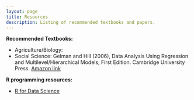 ```yaml
---
layout: page
title: Resources
description: Listing of recommended textbooks and papers.
---
```


**Recommended Textbooks:**
- Agriculture/Biology:
- Social Science: Gelman and Hill (2006), Data Analysis Using Regression and Multilevel/Hierarchical Models, First Edition. Cambridge University Press. [Amazon link](https://www.amazon.com/Analysis-Regression-Multilevel-Hierarchical-Models/dp/052168689X/ref=pd_lpo_sccl_3/131-3172861-4727912?pd_rd_w=mjiqJ&content-id=amzn1.sym.4c8c52db-06f8-4e42-8e56-912796f2ea6c&pf_rd_p=4c8c52db-06f8-4e42-8e56-912796f2ea6c&pf_rd_r=G0DJKJDQA9GM5S2RABKA&pd_rd_wg=Apa9i&pd_rd_r=e8be25f9-32fa-442e-a7e6-e51f94e5d229&pd_rd_i=052168689X&psc=1)

**R programming resources:**
- [R for Data Science](https://r4ds.hadley.nz/)
